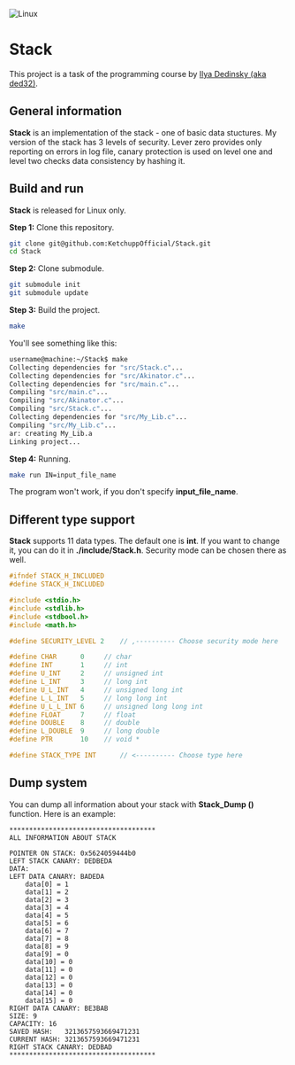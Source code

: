 ![Linux](https://img.shields.io/badge/Linux-FCC624?style=for-the-badge&logo=linux&logoColor=black)

# Stack

This project is a task of the programming course by [Ilya Dedinsky (aka ded32)](https://github.com/ded32).

## General information

**Stack** is an implementation of the stack - one of basic data stuctures. My version of the stack has 3 levels of security. Lever zero provides only reporting on errors in log file, canary protection is used on level one and level two checks data consistency by hashing it.

## Build and run

**Stack** is released for Linux only.

**Step 1:** Clone this repository.
```bash
git clone git@github.com:KetchuppOfficial/Stack.git
cd Stack
```

**Step 2:** Clone submodule.
```bash
git submodule init
git submodule update
```

**Step 3:** Build the project.
```bash
make
```

You'll see something like this:

```bash
username@machine:~/Stack$ make
Collecting dependencies for "src/Stack.c"...
Collecting dependencies for "src/Akinator.c"...
Collecting dependencies for "src/main.c"...
Compiling "src/main.c"...
Compiling "src/Akinator.c"...
Compiling "src/Stack.c"...
Collecting dependencies for "src/My_Lib.c"...
Compiling "src/My_Lib.c"...
ar: creating My_Lib.a
Linking project...
```

**Step 4:** Running.
```bash
make run IN=input_file_name
```
The program won't work, if you don't specify **input_file_name**.

## Different type support

**Stack** supports 11 data types. The default one is **int**. If you want to change it, you can do it in **./include/Stack.h**. Security mode can be chosen there as well.

```C
#ifndef STACK_H_INCLUDED
#define STACK_H_INCLUDED

#include <stdio.h>
#include <stdlib.h>
#include <stdbool.h>
#include <math.h>

#define SECURITY_LEVEL 2    // ,---------- Choose security mode here

#define CHAR      0     // char
#define INT       1     // int
#define U_INT     2     // unsigned int
#define L_INT     3     // long int
#define U_L_INT   4     // unsigned long int
#define L_L_INT   5     // long long int
#define U_L_L_INT 6     // unsigned long long int
#define FLOAT     7     // float
#define DOUBLE    8     // double
#define L_DOUBLE  9     // long double
#define PTR       10    // void *

#define STACK_TYPE INT      // <---------- Choose type here
```

## Dump system

You can dump all information about your stack with **Stack_Dump ()** function. Here is an example:

```
*************************************
ALL INFORMATION ABOUT STACK

POINTER ON STACK: 0x5624059444b0
LEFT STACK CANARY: DEDBEDA
DATA:
LEFT DATA CANARY: BADEDA
	data[0] = 1
	data[1] = 2
	data[2] = 3
	data[3] = 4
	data[4] = 5
	data[5] = 6
	data[6] = 7
	data[7] = 8
	data[8] = 9
	data[9] = 0
	data[10] = 0
	data[11] = 0
	data[12] = 0
	data[13] = 0
	data[14] = 0
	data[15] = 0
RIGHT DATA CANARY: BE3BAB
SIZE: 9
CAPACITY: 16
SAVED HASH:   3213657593669471231
CURRENT HASH: 3213657593669471231
RIGHT STACK CANARY: DEDBAD
*************************************
```
